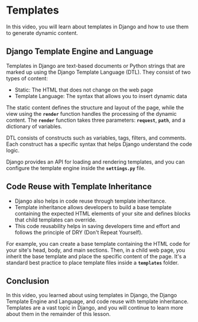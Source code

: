 # Templates

In this video, you will learn about templates in Django and how to use them to generate dynamic content.

## ****Django Template Engine and Language****

Templates in Django are text-based documents or Python strings that are marked up using the Django Template Language (DTL). They consist of two types of content:

- Static: The HTML that does not change on the web page
- Template Language: The syntax that allows you to insert dynamic data

The static content defines the structure and layout of the page, while the view using the **`render`** function handles the processing of the dynamic content. The **`render`** function takes three parameters: **`request`**, **`path`**, and a dictionary of variables.

DTL consists of constructs such as variables, tags, filters, and comments. Each construct has a specific syntax that helps Django understand the code logic. 

Django provides an API for loading and rendering templates, and you can configure the template engine inside the **`settings.py`** file.

## ****Code Reuse with Template Inheritance****

- Django also helps in code reuse through template inheritance.
- Template inheritance allows developers to build a base template containing the expected HTML elements of your site and defines blocks that child templates can override.
- This code reusability helps in saving developers time and effort and follows the principle of DRY (Don't Repeat Yourself).

For example, you can create a base template containing the HTML code for your site's head, body, and main sections. Then, in a child web page, you inherit the base template and place the specific content of the page. It's a standard best practice to place template files inside a **`templates`** folder.

## Conclusion

In this video, you learned about using templates in Django, the Django Template Engine and Language, and code reuse with template inheritance. Templates are a vast topic in Django, and you will continue to learn more about them in the remainder of this lesson.